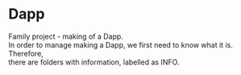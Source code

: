 # Dapp
Family project - making of a Dapp. <br>
In order to manage making a Dapp, we first need to know what it is. Therefore, <br>
there are folders with information, labelled as INFO. 
